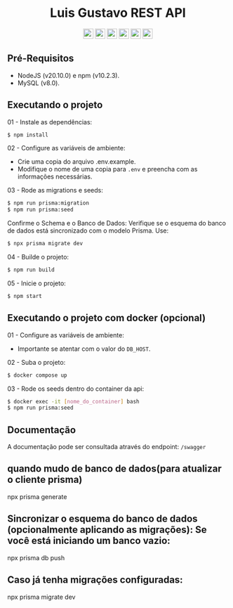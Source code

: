 <h1 align="center">Luis Gustavo REST API</h1>
<div align="center">
  <img width="auto" height="23em" src="https://img.shields.io/badge/TypeScript-323330?style=flat&logo=TypeScript">
  <img width="auto" height="23em" src="https://img.shields.io/badge/Node.js-323330?style=flat&logo=Node.js">
  <img width="auto" height="23em" src="https://img.shields.io/badge/Express.js-323330?style=flat&logo=express">
  <img width="auto" height="23em" src="https://img.shields.io/badge/Prisma-323330?style=flat&logo=Prisma">
  <img width="auto" height="23em" src="https://img.shields.io/badge/MySQL-323330?style=flate&logo=mysql">
  <img width="auto" height="23em" src="https://img.shields.io/badge/Vitest-323330?style=flat&logo=vitest">
</div>

## Pré-Requisitos

- NodeJS (v20.10.0) e npm (v10.2.3).
- MySQL (v8.0).

## Executando o projeto

01 - Instale as dependências:

```bash
$ npm install
```

02 - Configure as variáveis de ambiente:

- Crie uma copia do arquivo .env.example.
- Modifique o nome de uma copia para `.env` e preencha com as informações necessárias.

03 - Rode as migrations e seeds:

```bash
$ npm run prisma:migration
$ npm run prisma:seed
```

Confirme o Schema e o Banco de Dados: Verifique se o esquema do banco de dados está sincronizado com o modelo Prisma. Use:

```bash
$ npx prisma migrate dev

```

04 - Builde o projeto:

```bash
$ npm run build
```

05 - Inicie o projeto:

```bash
$ npm start
```

## Executando o projeto com docker (opcional)

01 - Configure as variáveis de ambiente:

- Importante se atentar com o valor do `DB_HOST`.

02 - Suba o projeto:

```bash
$ docker compose up
```

03 - Rode os seeds dentro do container da api:

```bash
$ docker exec -it [nome_do_container] bash
$ npm run prisma:seed
```

## Documentação

A documentação pode ser consultada através do endpoint: `/swagger`

## quando mudo de banco de dados(para atualizar o cliente prisma)

npx prisma generate

## Sincronizar o esquema do banco de dados (opcionalmente aplicando as migrações): Se você está iniciando um banco vazio:

npx prisma db push

## Caso já tenha migrações configuradas:

npx prisma migrate dev
